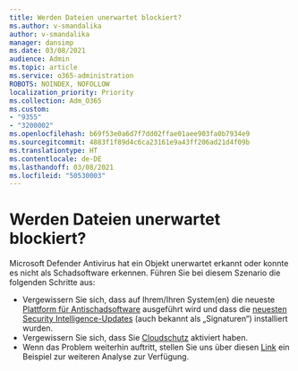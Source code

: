 ```yaml
---
title: Werden Dateien unerwartet blockiert?
ms.author: v-smandalika
author: v-smandalika
manager: dansimp
ms.date: 03/08/2021
audience: Admin
ms.topic: article
ms.service: o365-administration
ROBOTS: NOINDEX, NOFOLLOW
localization_priority: Priority
ms.collection: Adm_O365
ms.custom:
- "9355"
- "3200002"
ms.openlocfilehash: b69f53e0a6d7f7dd02ffae01aee903fa0b7934e9
ms.sourcegitcommit: 4883f1f89d4c6ca23161e9a43ff206ad21d4f09b
ms.translationtype: HT
ms.contentlocale: de-DE
ms.lasthandoff: 03/08/2021
ms.locfileid: "50530003"
---
```

# <a name="files-are-being-blocked-unexpectedly"></a>Werden Dateien unerwartet blockiert?

Microsoft Defender Antivirus hat ein Objekt unerwartet erkannt oder konnte es nicht als Schadsoftware erkennen. Führen Sie bei diesem Szenario die folgenden Schritte aus:

- Vergewissern Sie sich, dass auf Ihrem/Ihren System(en) die neueste [Plattform für Antischadsoftware](https://docs.microsoft.com/windows/security/threat-protection/microsoft-defender-antivirus/manage-updates-baselines-microsoft-defender-antivirus) ausgeführt wird und dass die [neuesten Security Intelligence-Updates](https://www.microsoft.com/security/encyclopedia/adlpackages.aspx) (auch bekannt als „Signaturen“) installiert wurden.
- Vergewissern Sie sich, dass Sie [Cloudschutz](https://docs.microsoft.com/windows/security/threat-protection/microsoft-defender-antivirus/enable-cloud-protection-microsoft-defender-antivirus) aktiviert haben.
- Wenn das Problem weiterhin auftritt, stellen Sie uns über diesen [Link](https://www.microsoft.com/wdsi/filesubmission) ein Beispiel zur weiteren Analyse zur Verfügung.
